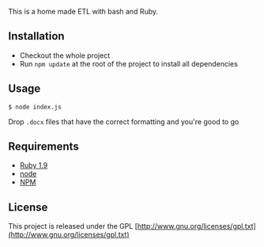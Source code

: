 This is a home made ETL with bash and Ruby.

## Installation
* Checkout the whole project
* Run `npm update` at the root of the project to install all dependencies

## Usage

    $ node index.js

Drop `.docx` files that have the correct formatting and you're good to go

## Requirements
* [Ruby 1.9](https://github.com/ruby/ruby)
* [node](https://github.com/joyent/node)
* [NPM](https://github.com/isaacs/npm)

## License

This project is released under the GPL [http://www.gnu.org/licenses/gpl.txt](http://www.gnu.org/licenses/gpl.txt)